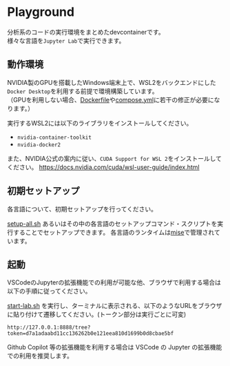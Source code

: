 # Playground

分析系のコードの実行環境をまとめたdevcontainerです。  
様々な言語を`Jupyter Lab`で実行できます。

## 動作環境

NVIDIA製のGPUを搭載したWindows端末上で、WSL2をバックエンドにした`Docker Desktop`を利用する前提で環境構築しています。  
（GPUを利用しない場合、[Dockerfile](.devcontainer/Dockerfile)や[compose.yml](.devcontainer/compose.yml)に若干の修正が必要になります。）

実行するWSL2には以下のライブラリをインストールしてください。

* `nvidia-container-toolkit`
* `nvidia-docker2`

また、NVIDIA公式の案内に従い、`CUDA Support for WSL 2`をインストールしてください。
https://docs.nvidia.com/cuda/wsl-user-guide/index.html

## 初期セットアップ

各言語について、初期セットアップを行ってください。

[setup-all.sh](setup/setup-all.sh) あるいはその中の各言語のセットアップコマンド・スクリプトを実行することでセットアップできます。
各言語のランタイムは[mise](https://mise.jdx.dev/)で管理されています。

## 起動

VSCodeのJupyterの拡張機能での利用が可能な他、ブラウザで利用する場合は以下の手順に従ってください。

[start-lab.sh](start-lab.sh) を実行し、ターミナルに表示される、以下のようなURLをブラウザに貼り付けて遷移してください。(トークン部分は実行ごとに可変)

```
http://127.0.0.1:8888/tree?token=d7a1adaabd11cc136262b0e121eea810d1699b0d8cbae5bf
```

Github Copilot 等の拡張機能を利用する場合は VSCode の Jupyter の拡張機能での利用を推奨します。
